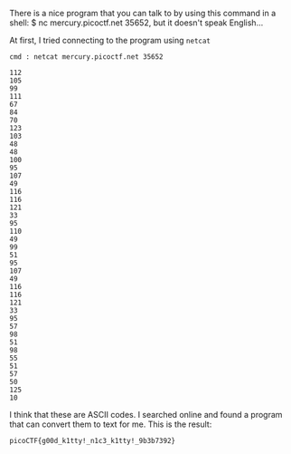There is a nice program that you can talk to by using this command in a shell: $ nc mercury.picoctf.net 35652, but it doesn't speak English...

At first, I tried connecting to the program using `netcat`

```
cmd : netcat mercury.picoctf.net 35652

112 
105 
99 
111 
67 
84 
70 
123 
103 
48 
48 
100 
95 
107 
49 
116 
116 
121 
33 
95 
110 
49 
99 
51 
95 
107 
49 
116 
116 
121 
33 
95 
57 
98 
51 
98 
55 
51 
57 
50 
125 
10 
```
I think that these are ASCII codes. I searched online and found a program that can convert them to text for me. This is the result:

    picoCTF{g00d_k1tty!_n1c3_k1tty!_9b3b7392}


